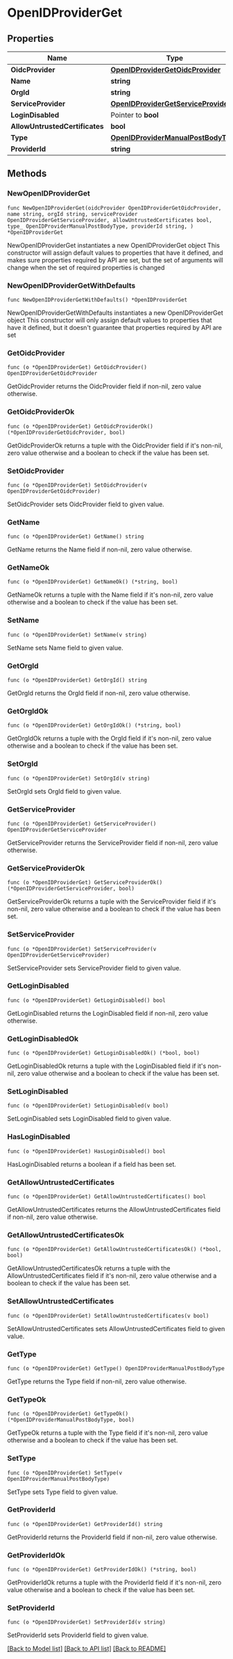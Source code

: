 # OpenIDProviderGet

## Properties

Name | Type | Description | Notes
------------ | ------------- | ------------- | -------------
**OidcProvider** | [**OpenIDProviderGetOidcProvider**](OpenIDProviderGetOidcProvider.md) |  | 
**Name** | **string** |  | 
**OrgId** | **string** |  | 
**ServiceProvider** | [**OpenIDProviderGetServiceProvider**](OpenIDProviderGetServiceProvider.md) |  | 
**LoginDisabled** | Pointer to **bool** |  | [optional] 
**AllowUntrustedCertificates** | **bool** |  | 
**Type** | [**OpenIDProviderManualPostBodyType**](OpenIDProviderManualPostBodyType.md) |  | 
**ProviderId** | **string** |  | 

## Methods

### NewOpenIDProviderGet

`func NewOpenIDProviderGet(oidcProvider OpenIDProviderGetOidcProvider, name string, orgId string, serviceProvider OpenIDProviderGetServiceProvider, allowUntrustedCertificates bool, type_ OpenIDProviderManualPostBodyType, providerId string, ) *OpenIDProviderGet`

NewOpenIDProviderGet instantiates a new OpenIDProviderGet object
This constructor will assign default values to properties that have it defined,
and makes sure properties required by API are set, but the set of arguments
will change when the set of required properties is changed

### NewOpenIDProviderGetWithDefaults

`func NewOpenIDProviderGetWithDefaults() *OpenIDProviderGet`

NewOpenIDProviderGetWithDefaults instantiates a new OpenIDProviderGet object
This constructor will only assign default values to properties that have it defined,
but it doesn't guarantee that properties required by API are set

### GetOidcProvider

`func (o *OpenIDProviderGet) GetOidcProvider() OpenIDProviderGetOidcProvider`

GetOidcProvider returns the OidcProvider field if non-nil, zero value otherwise.

### GetOidcProviderOk

`func (o *OpenIDProviderGet) GetOidcProviderOk() (*OpenIDProviderGetOidcProvider, bool)`

GetOidcProviderOk returns a tuple with the OidcProvider field if it's non-nil, zero value otherwise
and a boolean to check if the value has been set.

### SetOidcProvider

`func (o *OpenIDProviderGet) SetOidcProvider(v OpenIDProviderGetOidcProvider)`

SetOidcProvider sets OidcProvider field to given value.


### GetName

`func (o *OpenIDProviderGet) GetName() string`

GetName returns the Name field if non-nil, zero value otherwise.

### GetNameOk

`func (o *OpenIDProviderGet) GetNameOk() (*string, bool)`

GetNameOk returns a tuple with the Name field if it's non-nil, zero value otherwise
and a boolean to check if the value has been set.

### SetName

`func (o *OpenIDProviderGet) SetName(v string)`

SetName sets Name field to given value.


### GetOrgId

`func (o *OpenIDProviderGet) GetOrgId() string`

GetOrgId returns the OrgId field if non-nil, zero value otherwise.

### GetOrgIdOk

`func (o *OpenIDProviderGet) GetOrgIdOk() (*string, bool)`

GetOrgIdOk returns a tuple with the OrgId field if it's non-nil, zero value otherwise
and a boolean to check if the value has been set.

### SetOrgId

`func (o *OpenIDProviderGet) SetOrgId(v string)`

SetOrgId sets OrgId field to given value.


### GetServiceProvider

`func (o *OpenIDProviderGet) GetServiceProvider() OpenIDProviderGetServiceProvider`

GetServiceProvider returns the ServiceProvider field if non-nil, zero value otherwise.

### GetServiceProviderOk

`func (o *OpenIDProviderGet) GetServiceProviderOk() (*OpenIDProviderGetServiceProvider, bool)`

GetServiceProviderOk returns a tuple with the ServiceProvider field if it's non-nil, zero value otherwise
and a boolean to check if the value has been set.

### SetServiceProvider

`func (o *OpenIDProviderGet) SetServiceProvider(v OpenIDProviderGetServiceProvider)`

SetServiceProvider sets ServiceProvider field to given value.


### GetLoginDisabled

`func (o *OpenIDProviderGet) GetLoginDisabled() bool`

GetLoginDisabled returns the LoginDisabled field if non-nil, zero value otherwise.

### GetLoginDisabledOk

`func (o *OpenIDProviderGet) GetLoginDisabledOk() (*bool, bool)`

GetLoginDisabledOk returns a tuple with the LoginDisabled field if it's non-nil, zero value otherwise
and a boolean to check if the value has been set.

### SetLoginDisabled

`func (o *OpenIDProviderGet) SetLoginDisabled(v bool)`

SetLoginDisabled sets LoginDisabled field to given value.

### HasLoginDisabled

`func (o *OpenIDProviderGet) HasLoginDisabled() bool`

HasLoginDisabled returns a boolean if a field has been set.

### GetAllowUntrustedCertificates

`func (o *OpenIDProviderGet) GetAllowUntrustedCertificates() bool`

GetAllowUntrustedCertificates returns the AllowUntrustedCertificates field if non-nil, zero value otherwise.

### GetAllowUntrustedCertificatesOk

`func (o *OpenIDProviderGet) GetAllowUntrustedCertificatesOk() (*bool, bool)`

GetAllowUntrustedCertificatesOk returns a tuple with the AllowUntrustedCertificates field if it's non-nil, zero value otherwise
and a boolean to check if the value has been set.

### SetAllowUntrustedCertificates

`func (o *OpenIDProviderGet) SetAllowUntrustedCertificates(v bool)`

SetAllowUntrustedCertificates sets AllowUntrustedCertificates field to given value.


### GetType

`func (o *OpenIDProviderGet) GetType() OpenIDProviderManualPostBodyType`

GetType returns the Type field if non-nil, zero value otherwise.

### GetTypeOk

`func (o *OpenIDProviderGet) GetTypeOk() (*OpenIDProviderManualPostBodyType, bool)`

GetTypeOk returns a tuple with the Type field if it's non-nil, zero value otherwise
and a boolean to check if the value has been set.

### SetType

`func (o *OpenIDProviderGet) SetType(v OpenIDProviderManualPostBodyType)`

SetType sets Type field to given value.


### GetProviderId

`func (o *OpenIDProviderGet) GetProviderId() string`

GetProviderId returns the ProviderId field if non-nil, zero value otherwise.

### GetProviderIdOk

`func (o *OpenIDProviderGet) GetProviderIdOk() (*string, bool)`

GetProviderIdOk returns a tuple with the ProviderId field if it's non-nil, zero value otherwise
and a boolean to check if the value has been set.

### SetProviderId

`func (o *OpenIDProviderGet) SetProviderId(v string)`

SetProviderId sets ProviderId field to given value.



[[Back to Model list]](../README.md#documentation-for-models) [[Back to API list]](../README.md#documentation-for-api-endpoints) [[Back to README]](../README.md)


